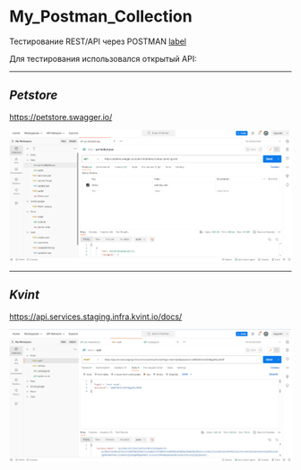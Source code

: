 # My_Postman_Collection

Тестирование REST/API через POSTMAN [label](../../../../OneDrive/Desktop/download.htm)

Для тестирования использовался открытый API:
____________________________
## ***Petstore***
https://petstore.swagger.io/

![Alt text](PETS.png)
____________________________
## ***Kvint***
https://api.services.staging.infra.kvint.io/docs/

![Alt text](Kvint.png)